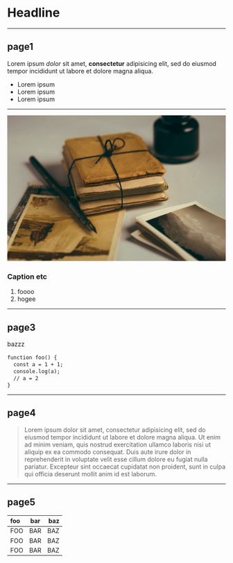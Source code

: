 # Headline

---

## page1

Lorem ipsum *dolor* sit amet, **consectetur** adipisicing elit, sed do eiusmod tempor incididunt ut labore et dolore magna aliqua. 

- Lorem ipsum
- Lorem ipsum
- Lorem ipsum

---

![sample](sample.jpg)

### Caption etc

1. foooo
2. hogee

---

## page3

bazzz

```
function foo() {
  const a = 1 + 1;
  console.log(a);
  // a = 2
}
```

---

## page4

> Lorem ipsum dolor sit amet, consectetur adipisicing elit, sed do eiusmod tempor incididunt ut labore et dolore magna aliqua. Ut enim ad minim veniam, quis nostrud exercitation ullamco laboris nisi ut aliquip ex ea commodo consequat. Duis aute irure dolor in reprehenderit in voluptate velit esse cillum dolore eu fugiat nulla pariatur. Excepteur sint occaecat cupidatat non proident, sunt in culpa qui officia deserunt mollit anim id est laborum.

---

## page5

|foo|bar|baz|
|:--|:-:|--:|
|FOO|BAR|BAZ|
|FOO|BAR|BAZ|
|FOO|BAR|BAZ|
